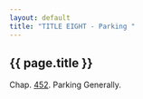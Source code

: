 ```yaml
---
layout: default 
title: "TITLE EIGHT - Parking "
---
```


{{ page.title }}
----------------

Chap. [452](2681b764.html). Parking Generally.
